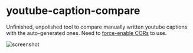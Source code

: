 # youtube-caption-compare
Unfinished, unpolished tool to compare manually written youtube captions with the auto-generated ones. Need to [force-enable CORs](https://gist.github.com/josephrocca/22f7f06925583a8c6630d55276c129db) to use.

![screenshot](https://i.imgur.com/VIuewVO.png)
